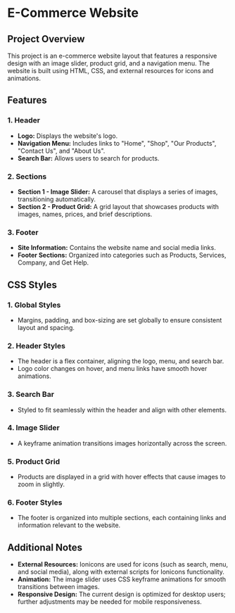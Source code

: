 
# E-Commerce Website

## Project Overview

This project is an e-commerce website layout that features a responsive design with an image slider, product grid, and a navigation menu. The website is built using HTML, CSS, and external resources for icons and animations.

## Features

### 1. Header

- **Logo:** Displays the website's logo.
- **Navigation Menu:** Includes links to "Home", "Shop", "Our Products", "Contact Us", and "About Us".
- **Search Bar:** Allows users to search for products.

### 2. Sections

- **Section 1 - Image Slider:** A carousel that displays a series of images, transitioning automatically.
- **Section 2 - Product Grid:** A grid layout that showcases products with images, names, prices, and brief descriptions.

### 3. Footer

- **Site Information:** Contains the website name and social media links.
- **Footer Sections:** Organized into categories such as Products, Services, Company, and Get Help.

## CSS Styles

### 1. Global Styles

- Margins, padding, and box-sizing are set globally to ensure consistent layout and spacing.

### 2. Header Styles

- The header is a flex container, aligning the logo, menu, and search bar.
- Logo color changes on hover, and menu links have smooth hover animations.

### 3. Search Bar

- Styled to fit seamlessly within the header and align with other elements.

### 4. Image Slider

- A keyframe animation transitions images horizontally across the screen.

### 5. Product Grid

- Products are displayed in a grid with hover effects that cause images to zoom in slightly.

### 6. Footer Styles

- The footer is organized into multiple sections, each containing links and information relevant to the website.

## Additional Notes
  
- **External Resources:** Ionicons are used for icons (such as search, menu, and social media), along with external scripts for Ionicons functionality.
- **Animation:** The image slider uses CSS keyframe animations for smooth transitions between images.
- **Responsive Design:** The current design is optimized for desktop users; further adjustments may be needed for mobile responsiveness.

